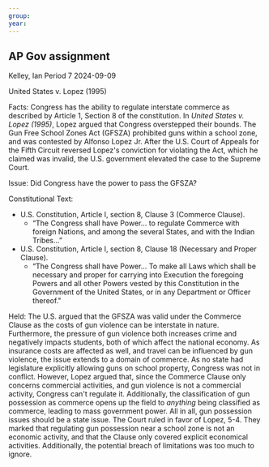 ```yaml
---
group:
year:
---
```

## AP Gov assignment

Kelley, Ian
Period 7
2024-09-09

United States v. Lopez (1995)

Facts: 
Congress has the ability to regulate interstate commerce as described by Article 1, Section 8 of the constitution. In *United States v. Lopez (1995)*, Lopez argued that Congress overstepped their bounds. The Gun Free School Zones Act (GFSZA) prohibited guns within a school zone, and was contested by Alfonso Lopez Jr. After the U.S. Court of Appeals for the Fifth Circuit reversed Lopez's conviction for violating the Act, which he claimed was invalid, the U.S. government elevated the case to the Supreme Court.

Issue: 
Did Congress have the power to pass the GFSZA?

Constitutional Text:
- U.S. Constitution, Article I, section 8, Clause 3 (Commerce Clause). 
	- “The Congress shall have Power... to regulate Commerce with foreign Nations, and among the several States, and with the Indian Tribes…”
- U.S. Constitution, Article I, section 8, Clause 18 (Necessary and Proper Clause). 
	- “The Congress shall have Power... To make all Laws which shall be necessary and proper for carrying into Execution the foregoing Powers and all other Powers vested by this Constitution in the Government of the United States, or in any Department or Officer thereof."

Held: 
The U.S. argued that the GFSZA was valid under the Commerce Clause as the costs of gun violence can be interstate in nature. Furthermore, the pressure of gun violence both increases crime and negatively impacts students, both of which affect the national economy. As insurance costs are affected as well, and travel can be influenced by gun violence, the issue extends to a domain of commerce. As no state had legislature explicitly allowing guns on school property, Congress was not in conflict.
However, Lopez argued that, since the Commerce Clause only concerns commercial activities, and gun violence is not a commercial activity, Congress can't regulate it. Additionally, the classification of gun possession as commerce opens up the field to *anything* being classified as commerce, leading to mass government power. All in all, gun possession issues should be a state issue.
The Court ruled in favor of Lopez, 5-4. They marked that regulating gun possession near a school zone is not an economic activity, and that the Clause only covered explicit economical activities. Additionally, the potential breach of limitations was too much to ignore.